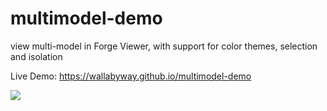 # multimodel-demo
view multi-model in Forge Viewer, with support for color themes, selection and isolation


Live Demo: https://wallabyway.github.io/multimodel-demo


![](https://user-images.githubusercontent.com/440241/46625349-a812a480-cb01-11e8-8d79-db2789cdecca.jpg)

